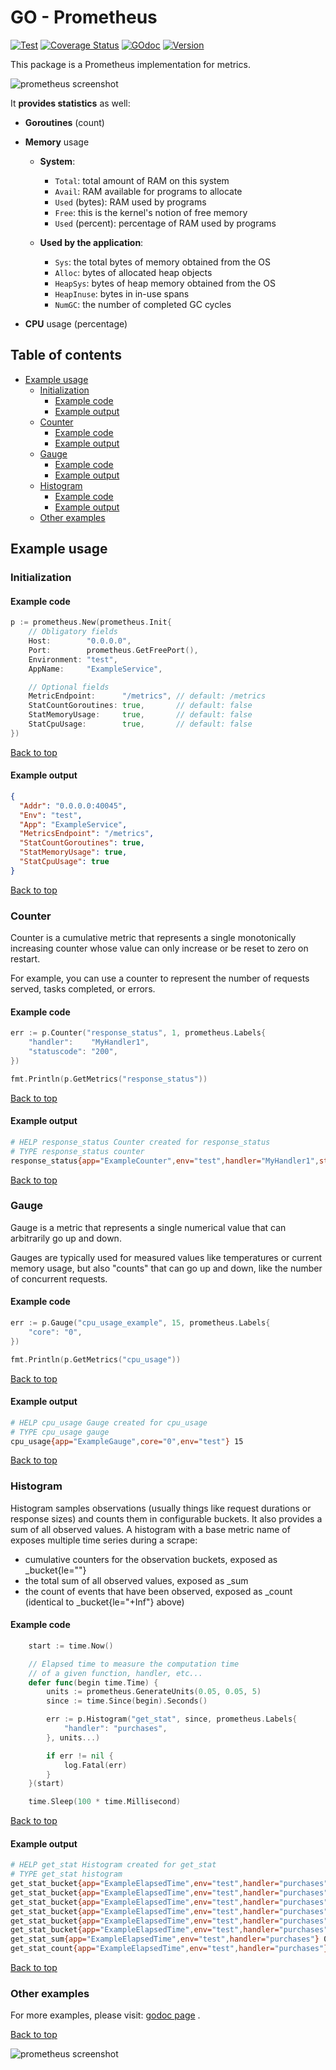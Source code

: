 # GO - Prometheus

[![Test](https://github.com/takattila/prometheus/workflows/Test/badge.svg?branch=master)](https://github.com/takattila/prometheus/actions?query=workflow:Test)
[![Coverage Status](https://coveralls.io/repos/github/takattila/prometheus/badge.svg?branch=master)](https://coveralls.io/github/takattila/prometheus?branch=master)
[![GOdoc](https://img.shields.io/badge/godoc-reference-orange)](https://pkg.go.dev/github.com/takattila/prometheus?tab=doc)
[![Version](https://img.shields.io/badge/dynamic/json.svg?label=version&url=https://api.github.com/repos/takattila/prometheus/releases/latest&query=tag_name)](https://github.com/takattila/prometheus/releases)

This package is a Prometheus implementation for metrics.

![prometheus screenshot](./img/screenshot-01.png)

It **provides statistics** as well:

- **Goroutines** (count)
- **Memory** usage

  - **System**:
  
    - `Total`: total amount of RAM on this system
    - `Avail`: RAM available for programs to allocate
    - `Used` (bytes): RAM used by programs
    - `Free`: this is the kernel's notion of free memory
    - `Used` (percent): percentage of RAM used by programs
    
  - **Used by the application**:
  
    - `Sys`: the total bytes of memory obtained from the OS
    - `Alloc`: bytes of allocated heap objects
    - `HeapSys`: bytes of heap memory obtained from the OS
    - `HeapInuse`: bytes in in-use spans
    - `NumGC`: the number of completed GC cycles

- **CPU** usage (percentage)


## Table of contents

* [Example usage](#example-usage)
   * [Initialization](#initialization)
      * [Example code](#example-code)
      * [Example output](#example-output)
   * [Counter](#counter)
      * [Example code](#example-code-1)
      * [Example output](#example-output-1)
   * [Gauge](#gauge)
      * [Example code](#example-code-2)
      * [Example output](#example-output-2)
   * [Histogram](#histogram)
      * [Example code](#example-code-3)
      * [Example output](#example-output-3)
   * [Other examples](#other-examples)

## Example usage

### Initialization

#### Example code

```go
p := prometheus.New(prometheus.Init{
    // Obligatory fields
    Host:        "0.0.0.0",
    Port:        prometheus.GetFreePort(),
    Environment: "test",
    AppName:     "ExampleService",

    // Optional fields
    MetricEndpoint:      "/metrics", // default: /metrics
    StatCountGoroutines: true,       // default: false
    StatMemoryUsage:     true,       // default: false
    StatCpuUsage:        true,       // default: false
})
```

[Back to top](#table-of-contents)

#### Example output

```json
{
  "Addr": "0.0.0.0:40045",
  "Env": "test",
  "App": "ExampleService",
  "MetricsEndpoint": "/metrics",
  "StatCountGoroutines": true,
  "StatMemoryUsage": true,
  "StatCpuUsage": true
}

```

[Back to top](#table-of-contents)

### Counter
Counter is a cumulative metric that represents a single monotonically increasing counter
whose value can only increase or be reset to zero on restart.

For example, you can use a counter to represent the number
of requests served, tasks completed, or errors.
#### Example code

```go
err := p.Counter("response_status", 1, prometheus.Labels{
    "handler":    "MyHandler1",
    "statuscode": "200",
})

fmt.Println(p.GetMetrics("response_status"))
```

[Back to top](#table-of-contents)

#### Example output

```bash
# HELP response_status Counter created for response_status
# TYPE response_status counter
response_status{app="ExampleCounter",env="test",handler="MyHandler1",statuscode="200"} 1
```

[Back to top](#table-of-contents)

### Gauge
Gauge is a metric that represents a single numerical value
that can arbitrarily go up and down.

Gauges are typically used for measured values like temperatures
or current memory usage, but also "counts" that can go up and down,
like the number of concurrent requests.

#### Example code

```go
err := p.Gauge("cpu_usage_example", 15, prometheus.Labels{
    "core": "0",
})

fmt.Println(p.GetMetrics("cpu_usage"))
```

[Back to top](#table-of-contents)

#### Example output

```bash
# HELP cpu_usage Gauge created for cpu_usage
# TYPE cpu_usage gauge
cpu_usage{app="ExampleGauge",core="0",env="test"} 15
```

[Back to top](#table-of-contents)

### Histogram
Histogram samples observations (usually things like request durations
or response sizes) and counts them in configurable buckets.
It also provides a sum of all observed values.
A histogram with a base metric name of <basename>
exposes multiple time series during a scrape:

  - cumulative counters for the observation buckets, exposed
    as <basename>_bucket{le="<upper inclusive bound>"}
  - the total sum of all observed values, exposed as <basename>_sum
  - the count of events that have been observed, exposed
    as <basename>_count (identical to <basename>_bucket{le="+Inf"} above)

#### Example code

```go
	start := time.Now()

	// Elapsed time to measure the computation time
	// of a given function, handler, etc...
	defer func(begin time.Time) {
		units := prometheus.GenerateUnits(0.05, 0.05, 5)
		since := time.Since(begin).Seconds()

		err := p.Histogram("get_stat", since, prometheus.Labels{
			"handler": "purchases",
		}, units...)

		if err != nil {
			log.Fatal(err)
		}
	}(start)

	time.Sleep(100 * time.Millisecond)
```

[Back to top](#table-of-contents)

#### Example output

```bash
# HELP get_stat Histogram created for get_stat
# TYPE get_stat histogram
get_stat_bucket{app="ExampleElapsedTime",env="test",handler="purchases",le="0.05"} 0
get_stat_bucket{app="ExampleElapsedTime",env="test",handler="purchases",le="0.1"} 0
get_stat_bucket{app="ExampleElapsedTime",env="test",handler="purchases",le="0.15000000000000002"} 1
get_stat_bucket{app="ExampleElapsedTime",env="test",handler="purchases",le="0.2"} 1
get_stat_bucket{app="ExampleElapsedTime",env="test",handler="purchases",le="0.25"} 1
get_stat_bucket{app="ExampleElapsedTime",env="test",handler="purchases",le="+Inf"} 1
get_stat_sum{app="ExampleElapsedTime",env="test",handler="purchases"} 0.100132995
get_stat_count{app="ExampleElapsedTime",env="test",handler="purchases"} 1
```

[Back to top](#table-of-contents)

### Other examples

For more examples, please visit: [godoc page](https://godoc.org/github.com/takattila/prometheus#pkg-examples) .

[Back to top](#table-of-contents)

![prometheus screenshot](./img/screenshot-02.png)
